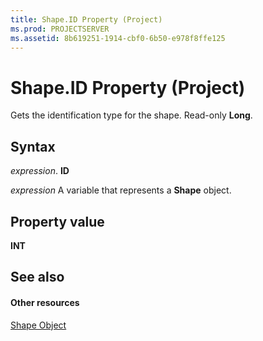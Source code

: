 ```yaml
---
title: Shape.ID Property (Project)
ms.prod: PROJECTSERVER
ms.assetid: 8b619251-1914-cbf0-6b50-e978f8ffe125
---
```



# Shape.ID Property (Project)
Gets the identification type for the shape. Read-only  **Long**.

## Syntax

 _expression_. **ID**

 _expression_ A variable that represents a **Shape** object.


## Property value

 **INT**


## See also


#### Other resources


[Shape Object](shape-object-project.md)
